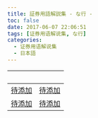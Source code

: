 ```yaml
---
title: 証券用語解説集 - な行 -
toc: false
date: 2017-06-07 22:06:51
tags: [证券用语解说集, な行]
categories:
  - 证券用语解说集
  - 日本語
---
```


| &nbsp; | &nbsp; |
| :----- | :----- |
| [待添加](/证券用语解说集/日本語/な行/#) | [待添加](/证券用语解说集/日本語/な行/#) |
| [待添加](/证券用语解说集/日本語/な行/#) | [待添加](/证券用语解说集/日本語/な行/#) |
